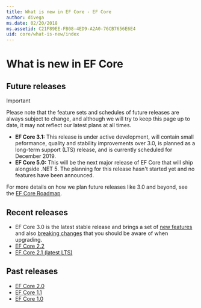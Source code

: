 ```yaml
---
title: What is new in EF Core - EF Core
author: divega
ms.date: 02/20/2018
ms.assetid: C21F89EE-FB08-4ED9-A2A0-76CB7656E6E4
uid: core/what-is-new/index
---
```


# What is new in EF Core

## Future releases
> [!IMPORTANT]
> Please note that the feature sets and schedules of future releases are always subject to change, and although we will try to keep this page up to date, it may not reflect our latest plans at all times.

- **EF Core 3.1:** This release is under active development, will contain small peformance, quality and stability improvements over 3.0, is planned as a long-term support (LTS) release, and is currently scheduled for December 2019.
- **EF Core 5.0:** This will be the next major release of EF Core that will ship alongside .NET 5. The planning for this release hasn't started yet and no features have been announced.  

For more details on how we plan future releases like 3.0 and beyond, see the [EF Core Roadmap](xref:core/what-is-new/roadmap).

## Recent releases

- EF Core 3.0 is the latest stable release and brings a set of [new features](xref:core/what-is-new/ef-core-3.0/features) and also [breaking changes](xref:core/what-is-new/ef-core-3.0/breaking-changes) that you should be aware of when upgrading.
- [EF Core 2.2 ](xref:core/what-is-new/ef-core-2.2)
- [EF Core 2.1 (latest LTS)](xref:core/what-is-new/ef-core-2.1)

## Past releases

- [EF Core 2.0](xref:core/what-is-new/ef-core-2.0)
- [EF Core 1.1](xref:core/what-is-new/ef-core-1.1)
- [EF Core 1.0](xref:core/what-is-new/ef-core-1.0)
